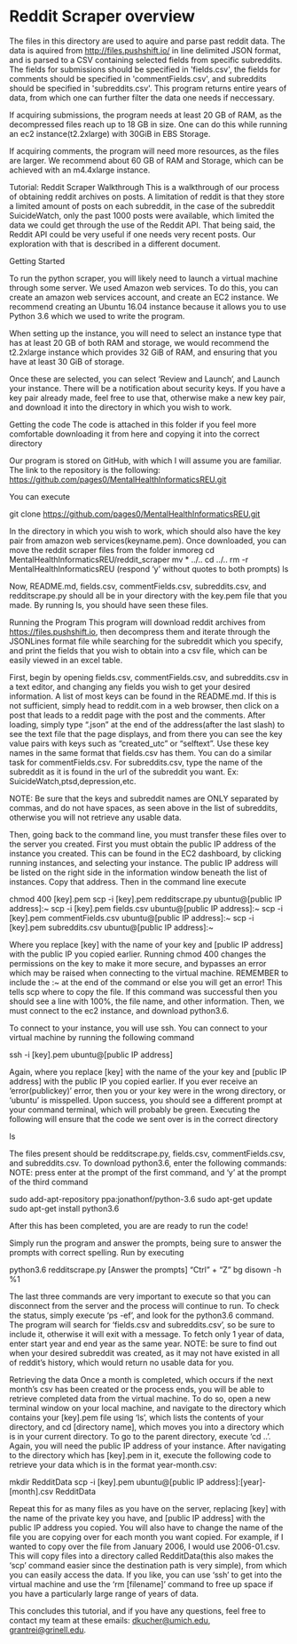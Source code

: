 # Reddit Scraper overview

The files in this directory are used to aquire
and parse past reddit data. The data is aquired from
http://files.pushshift.io/ in line delimited JSON format,
and is parsed to a CSV containing selected fields from specific
subreddits. The fields for submissions should be specified in 'fields.csv',
the fields for comments should be specified in 'commentFields.csv', and 
subreddits should be specified in 'subreddits.csv'.
This program returns entire years of data, from 
which one can further filter the data one needs if neccessary.

If acquiring submissions, the program needs at least 20 GB of RAM, as the
decompressed files reach up to 18 GB in size. One can do this
while running an ec2 instance(t2.2xlarge) with 30GiB in EBS Storage.

If acquiring comments, the program will need more resources, as the files are larger.
We recommend about 60 GB of RAM and Storage, which can be achieved with an m4.4xlarge instance.

Tutorial:
Reddit Scraper Walkthrough
This is a walkthrough of our process of obtaining reddit archives on posts. A limitation of reddit is that they store a limited amount of posts on each subreddit, in the case of the subreddit SuicideWatch, only the past 1000 posts were available, which limited the data we could get through the use of the Reddit API. That being said, the Reddit API could be very useful if one needs very recent posts. Our exploration with that is described in a different document.

Getting Started

To run the python scraper, you will likely need to launch a virtual machine through some server. We used Amazon web services. To do this, you can create an amazon web services account, and create an EC2 instance. We recommend creating an Ubuntu 16.04 instance because it allows you to use Python 3.6 which we used to write the program. 

When setting up the instance, you will need to select an instance type that has at least 20 GB of  both RAM and storage, we would recommend the t2.2xlarge instance which provides 32 GiB of RAM, and ensuring that you have at least 30 GiB of storage.

Once these are selected, you can select ‘Review and Launch’, and Launch your instance. There will be a notification about security keys. If you have a key pair already made, feel free to use that, otherwise make a new key pair, and download it into the directory in which you wish to work.

Getting the code
The code is attached in this folder if you feel more comfortable downloading it from here and copying it into the correct directory

Our program is stored on GitHub, with which I will assume you are familiar. The link to the repository is the following: https://github.com/pages0/MentalHealthInformaticsREU.git

You can execute

git clone https://github.com/pages0/MentalHealthInformaticsREU.git

In the directory in which you wish to work, which should also have the key pair from amazon web services(keyname.pem). Once downloaded, you can move the reddit scraper files from the folder inmoreg
cd MentalHealthInformaticsREU/reddit_scraper
mv *  ../..
cd ../..
rm -r MentalHealthInformaticsREU
(respond ‘y’ without quotes to both prompts)
ls

Now, README.md, fields.csv, commentFields.csv, subreddits.csv, and redditscrape.py should all be in your directory with the key.pem file that you made. By running ls, you should have seen these files.

Running the Program
This program will download reddit archives from https://files.pushshift.io, then decompress them and iterate through the JSONLines format file while searching for the subreddit which you specify, and print the fields that you wish to obtain into a csv file, which can be easily viewed in an excel table.

First, begin by opening fields.csv, commentFields.csv, and subreddits.csv in a text editor, and changing any fields you wish to get your desired information. A list of most keys can be found in the README.md. If this is not sufficient, simply head to reddit.com in a web browser, then click on a post that leads to a reddit page with the post and the comments. After loading, simply type “.json” at the end of the address(after the last slash) to see the text file that the page displays, and from there you can see the key value pairs with keys such as “created_utc” or “selftext”. Use these key names in the same format that fields.csv has them. You can do a similar task for commentFields.csv. For subreddits.csv, type the name of the subreddit as it is found in the url of the subreddit you want. Ex: SuicideWatch,ptsd,depression,etc.

NOTE: Be sure that the keys and subreddit names are ONLY separated by commas, and do not have spaces, as seen above in the list of subreddits, otherwise you will not retrieve any usable data.

Then, going back to the command line, you must transfer these files over to the server you created. First you must obtain the public IP address of the instance you created. This can be found in the EC2 dashboard, by clicking running instances, and selecting your instance. The public IP address will be listed on the right side in the information window beneath the list of instances. Copy that address. Then in the command line execute

chmod 400 [key].pem
scp -i [key].pem redditscrape.py ubuntu@[public IP address]:~ 
scp -i [key].pem fields.csv ubuntu@[public IP address]:~ 
scp -i [key].pem commentFields.csv ubuntu@[public IP address]:~ 
scp -i [key].pem subreddits.csv ubuntu@[public IP address]:~ 

Where you replace [key] with the name of your key and [public IP address] with the public IP you copied earlier. Running chmod 400 changes the permissions on the key to make it more secure, and bypasses an error which may be raised when connecting to the virtual machine. REMEMBER to include the :~ at the end of the command or else you will get an error! This tells scp where to copy the file. If this command was successful then you should see a line with 100%, the file name, and other information. Then, we must connect to the ec2 instance, and download python3.6.

To connect to your instance, you will use ssh. You can connect to your virtual machine by running the following command

ssh -i [key].pem ubuntu@[public IP address]

Again, where you replace [key] with the name of the your key and [public IP address] with the public IP you copied earlier. If you ever receive an ‘error(publickey)’ error, then you or your key were in the wrong directory, or ‘ubuntu’ is misspelled. Upon success, you should see a different prompt at your command terminal, which will probably be green. Executing the following will ensure that the code we sent over is in the correct directory

ls 

The files present should be redditscrape.py, fields.csv, commentFields.csv, and subreddits.csv. To download python3.6, enter the following commands: NOTE: press enter at the prompt of the first command, and ‘y’ at the prompt of the third command

sudo add-apt-repository ppa:jonathonf/python-3.6
sudo apt-get update 
sudo apt-get install python3.6

After this has been completed, you are are ready to run the code!

Simply run the program and answer the prompts, being sure to answer the prompts with correct spelling. Run by executing

python3.6 redditscrape.py
[Answer the prompts]
“Ctrl” + “Z”
bg
disown -h %1


The last three commands are very important to execute so that you can disconnect from the server and the process will continue to run. To check the status, simply execute ‘ps -ef’, and look for the python3.6 command. The program will search for ‘fields.csv and subreddits.csv’, so be sure to include it, otherwise it will exit with a message. To fetch only 1 year of data, enter start year and end year as the same year. NOTE: be sure to find out when your desired subreddit was created, as it may not have existed in all of reddit’s history, which would return no usable data for you.

Retrieving the data
Once a month is completed, which occurs if the next month’s csv has been created or the process ends, you will be able to retrieve completed data from the virtual machine. To do so, open a new terminal window on your local machine, and navigate to the directory which contains your [key].pem file using ‘ls’, which lists the contents of your directory, and cd [directory name], which moves you into a directory which is in your current directory. To go to the parent directory, execute ‘cd ..’. Again, you will need the public IP address of your instance. After navigating to the directory which has [key].pem in it, execute the following code to retrieve your data which is in the format year-month.csv:

mkdir RedditData
scp -i [key].pem ubuntu@[public IP address]:[year]-[month].csv RedditData

Repeat this for as many files as you have on the server, replacing [key] with the name of the private key you have, and [public IP address] with the public IP address you copied. You will also have to change the name of the file you are copying over for each month you want copied. For example, if I wanted to copy over the file from January 2006, I would use 2006-01.csv. This will copy files into a directory called RedditData(this also makes the ‘scp’ command easier since the destination path is very simple), from which you can easily access the data. If you like, you can use ‘ssh’ to get into the virtual machine and use the ‘rm [filename]’ command to free up space if you have a particularly large range of years of data.

This concludes this tutorial, and if you have any questions, feel free to contact my team at these emails: dkucher@umich.edu, grantrei@grinell.edu.


